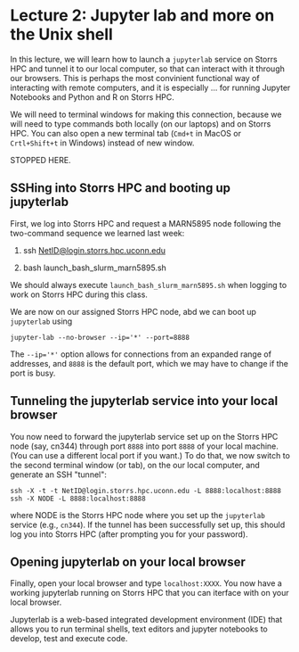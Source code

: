 # Lecture 2: Jupyter lab and more on the Unix shell  

In this lecture, we will learn how to launch a `jupyterlab` service on Storrs HPC and tunnel it
to our local computer, so that can interact with it through our browsers. This is perhaps the most 
convinient functional way of interacting with remote computers, and it is especially ... for running 
Jupyter Notebooks and Python and R on Storrs HPC.

We will need to terminal windows for making this connection, because we will need to type commands both locally (on our laptops) and on Storrs HPC. You can also open a new terminal tab (`Cmd+t` in MacOS or `Crtl+Shift+t` in Windows) instead of new window. 

STOPPED HERE.

## SSHing into Storrs HPC and booting up jupyterlab 
First, we log into Storrs HPC and request a MARN5895 node following the two-command sequence we learned last week:

1. 
    ssh NetID@login.storrs.hpc.uconn.edu

2.  bash launch_bash_slurm_marn5895.sh

We should always execute `launch_bash_slurm_marn5895.sh` when logging to work on Storrs HPC during this class.

We are now on our assigned Storrs HPC node, abd we can boot up `jupyterlab` using

    jupyter-lab --no-browser --ip='*' --port=8888

The `--ip='*'` option allows for connections from an expanded range of addresses, and `8888` is the default port, which we may have to change if the port is busy.

## Tunneling the jupyterlab service into your local browser
You now need to forward the jupyterlab service set up on the Storrs HPC node (say, cn344) through port `8888` into port `8888` of your local machine. (You can use a different local port if you want.)  To do that, we now switch to the second terminal window (or tab), on the our local computer, and generate an SSH "tunnel":

    ssh -X -t -t NetID@login.storrs.hpc.uconn.edu -L 8888:localhost:8888 ssh -X NODE -L 8888:localhost:8888

where NODE is the Storrs HPC node where you set up the `jupyterlab` service (e.g., `cn344`). If the tunnel has been successfully set up, this should log you into Storrs HPC (after prompting you for your password).

## Opening jupyterlab on your local browser

Finally, open your local browser and type `localhost:XXXX`.  You now have a working jupyterlab running on Storrs HPC that you can iterface with on your local browser. 

Jupyterlab is a web-based integrated development environment (IDE) that allows you to run terminal shells, text editors and jupyter notebooks to develop, test and execute code. 
    


